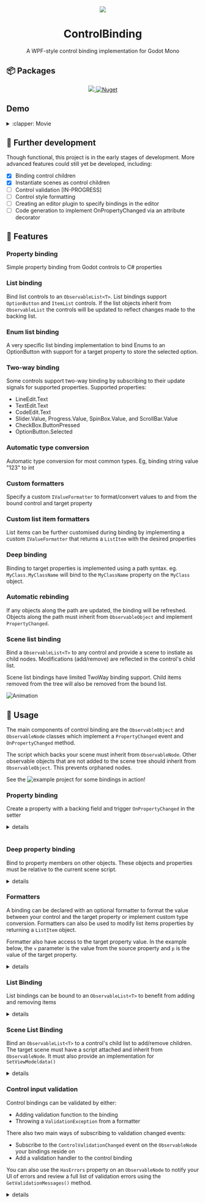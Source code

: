 <div align="center">
<img src="https://github.com/Dangles91/Godot.Community.ControlBinding/assets/9249458/9c600eba-a35a-4fc2-92a6-610bd5101897" />
<h1>ControlBinding</h1>
<p>A WPF-style control binding implementation for Godot Mono</p>
</div>


## :package: Packages
<div align="center">
  <a href="https://www.nuget.org/packages/Godot.Community.ControlBinding">
    <img src="https://img.shields.io/nuget/v/Godot.Community.ControlBinding?label=nuget%20latest"/>
  </a>
  <a href="https://www.nuget.org/packages/Godot.Community.ControlBinding">
    <img alt="Nuget" src="https://img.shields.io/nuget/dt/Godot.Community.ControlBinding">
  </a>
</div>

## Demo
<details>
  <summary>:clapper: Movie</summary>
  
https://github.com/Dangles91/Godot.Community.ControlBinding/assets/9249458/0983acb5-fe14-46ae-9c9c-38a073bf3b7c

</details>

## :train: Further development
Though functional, this project is in the early stages of development. More advanced features could still yet be developed, including:
* [x] Binding control children
* [x] Instantiate scenes as control children
* [ ] Control validation [IN-PROGRESS]
* [ ] Control style formatting
* [ ] Creating an editor plugin to specify bindings in the editor
* [ ] Code generation to implement OnPropertyChanged via an attribute decorator

##  :dart: Features
### Property binding
Simple property binding from Godot controls to C# properties

### List binding
Bind list controls to an `ObservableList<T>`. List bindings support `OptionButton` and `ItemList` controls.
If the list objects inherit from `ObservableList` the controls will be updated to reflect changes made to the backing list.

### Enum list binding
A very specific list binding implementation to bind Enums to an OptionButton with support for a target property to store the selected option.

### Two-way binding
Some controls support two-way binding by subscribing to their update signals for supported properties.
Supported properties:
- LineEdit.Text
- TextEdit.Text
- CodeEdit.Text
- Slider.Value, Progress.Value, SpinBox.Value, and ScrollBar.Value
- CheckBox.ButtonPressed
- OptionButton.Selected

### Automatic type conversion
Automatic type conversion for most common types. Eg, binding string value "123" to int

### Custom formatters
Specify a custom `IValueFormatter` to format/convert values to and from the bound control and target property

### Custom list item formatters
List items can be further customised during binding by implementing a custom `IValueFormatter` that returns a `ListItem` with the desired properties

### Deep binding
Binding to target properties is implemented using a path syntax. eg. `MyClass.MyClassName` will bind to the `MyClassName` property on the `MyClass` object.

### Automatic rebinding
If any objects along the path are updated, the binding will be refreshed. Objects along the path must inherit from `ObservableObject` and implement `PropertyChanged`.

### Scene list binding
Bind a `ObservableList<T>` to any control and provide a scene to instiate as child nodes. Modifications (add/remove) are reflected in the control's child list.

Scene list bindings have limited TwoWay binding support. Child items removed from the tree will also be removed from the bound list.

![Animation](https://github.com/Dangles91/Godot.Community.ControlBinding/assets/9249458/8c21a527-8326-4ace-b4b3-8035b6c25ac6)

## :toolbox: Usage
The main components of control binding are the `ObservableObject` and `ObservableNode` classes which implement a `PropertyChanged` event and `OnPropertyChanged` method.

The script which backs your scene must inherit from `ObservableNode`. Other observable objects that are not added to the scene tree should inherit from `ObservableObject`. This prevents orphaned nodes.

See the ![example project](/examples/basic-bindings) for some bindings in action!


### Property binding
Create a property with a backing field and trigger `OnPropertyChanged` in the setter
<details>
  <summary>details</summary>

```c#
private int spinBoxValue;
public int SpinBoxValue
{
    get { return spinBoxValue; }
    set { spinBoxValue = value; OnPropertyChanged(); }
}

```

Alternatively, use the `SetValue` method to update the backing field and trigger `OnPropertyChanged`

```c#
private int spinBoxValue;
public int SpinBoxValue
{
    get { return spinBoxValue; }
    set { SetValue(ref spinBoxValue, value); }
}
```

Add a binding in `_Ready()`. This binding targets a control in the scene with the unique name **%SpinBox** with the `BindingMode` __TwoWay__. A BindingMode of TwoWay states that we want the spinbox value to be set into the target property and vice-versa.

```c#
BindProperty("%SpinBox", nameof(SpinBox.Value), nameof(SpinBoxValue), BindingMode.TwoWay);
```

</details>

<br/>

### Deep property binding
Bind to property members on other objects. These objects and properties must be relative to the current scene script.

<details>
<summary>details</summary>

```c#
// Bind to SelectedPlayerData.Health
BindProperty("%LineEdit", nameof(LineEdit.Text), $"{nameof(SelectedPlayerData)}.{nameof(PlayerData.Health)}", BindingMode.TwoWay);

// Alternatively represent this as a string path instead
BindProperty("%LineEdit", nameof(LineEdit.Text), "SelectedPlayerData.Health", BindingMode.TwoWay);

```

The property `SelectedPlayerData` must notify about changes to automatically rebind the control. TwoWay binding also requires that the PlayerData class implements `ObservableObject` and notify of property changes.
```c#
private PlayerData selectedPlayerData = new();
public PlayerData SelectedPlayerData
{
    get { return selectedPlayerData; }
    set { SetValue(ref selectedPlayerData, value); }
}
```
</details>

### Formatters
A binding can be declared with an optional formatter to format the value between your control and the target property or implement custom type conversion. Formatters can also be used to modify list items properties by returning a `ListItem` object.

Formatter also have access to the target property value. In the example below, the `v` parameter is the value from the source property and `p` is the value of the target property.

<details>
<summary>details</summary>

```c#
public class PlayerHealthFormatter : IValueFormatter
{
    public Func<object, object, object> FormatControl => (v, p) =>
    {
        return $"Player health: {v}";
    };

    public Func<object, object, object> FormatTarget => (v, p) =>
    {
        throw new NotImplementedException();
    };
}

BindProperty("%SpinBox", nameof(SpinBox.Value), nameof(SpinBoxValue), BindingMode.TwoWay, new PlayerHealthFormatter());
```

This formatter will set a string value into the target control using the input value substituted into a string. `FormatControl` is not implemented here so the value would be passed back as-is in the case of a two-way binding.

</details>

### List Binding
List bindings can be bound to an `ObservableList<T>` to benefit from adding and removing items

<details>
<summary>details</summary>

```c#
public ObservableList<PlayerData> PlayerDatas {get;set;} = new(){
    new PlayerData{Health = 500},
};

BindListProperty("%ItemList2", nameof(PlayerDatas), formatter: new PlayerDataListFormatter());
```

The `PlayerDataListFormatter` formats the PlayerData entry into a usable string value using a `ListItem` to also provided conditional formatting to the control

```c#
public class PlayerDataListFormatter : IValueFormatter
{
    public Func<object, object> FormatControl => (v) =>
    {
        var pData = v as PlayerData;
        var listItem = new ListItem
        {
            DisplayValue = $"Health: {pData.Health}",
            Icon = ResourceLoader.Load<Texture2D>("uid://bfdb75li0y86u"),
            Disabled = pData.Health < 1,
            Tooltip = pData.Health == 0 ? "Health must be greater than 0" : null,

        };
        return listItem;
    };

    public Func<object, object> FormatTarget => throw new NotImplementedException();
}
```

</details>

### Scene List Binding
Bind an `ObservableList<T>` to a control's child list to add/remove children. The target scene must have a script attached and inherit from `ObservableNode`. It must also provide an implementation for `SetViewModeldata()`

<details>
<summary>details</summary>

**Bind the control to a list and provide a path to the scene to instiate**
```c#
BindSceneList("%VBoxContainer", nameof(PlayerDatas), "uid://die1856ftg8w8");
```

**Scene implementation**
```c#
public partial class PlayerDataListItem : ObservableNode
{
    private PlayerData ViewModelData { get; set; }

    public override void SetViewModelData(object viewModelData)
    {
        ViewModelData = viewModelData as PlayerData;
        base.SetViewModelData(viewModelData);
    }

    public override void _Ready()
    {
        BindProperty("%TextEdit", "Text", "ViewModelData.Health", BindingMode.TwoWay);
        base._Ready();
    }
}
```
</details>

### Control input validation
Control bindings can be validated by either:
* Adding validation function to the binding
* Throwing a `ValidationException` from a formatter

There also two main ways of subscribing to validation changed events:
* Subscribe to the `ControlValidationChanged` event on the `ObservableNode` your bindings reside on
* Add a validation handler to the control binding

You can also use the `HasErrors` property on an `ObservableNode` to notify your UI of errors and review a full list of validation errors using the `GetValidationMessages()` method.


<details>
<summary>details</summary>
<br/>

**Adding validators and validation callbacks**

Property bindings implement a fluent builder pattern for modify the binding upon creation to add validators and a validator callback. 

You can have any number of validators but only one validation callback.

Validators are run the in the order they are registered and validation will stop at the first validator to return a non-empty string. Validators are run before formatters. The formatter will not be executed if a validation error occurs.

This example adds two validators and a callback to modulate the control and set the tooltip text.

```c#
BindProperty("%LineEdit", nameof(LineEdit.Text), $"{nameof(SelectedPlayerData)}.{nameof(PlayerData.Health)}", BindingMode.TwoWay)
    .AddValidator(v => int.TryParse((string)v, out int value) ? null : "Health must be a number")
    .AddValidator(v => int.TryParse((string)v, out int value) && value > 0 ? null : "Health must be greater than 0")
    .AddValidationHandler((control, isValid, message) => { 
        control.Modulate = isValid ? Colors.White : Colors.Red;
        control.TooltipText = message;
    });
```

**Subscribing to `ControlValidationChanged` events**

If you want to have common behaviour for many or all controls, you can subscribe to the `ControlValidationChanged` event and get updates about all control validations.

This example subscribes to all validation changed events to modulate the target control and set the tooltip text.

The last validation error message is also stored in the local ErrorMessage property to be bound to a UI label.

```csharp
public partial class MyClass : ObservableNode
{
    private string errorMessage;
    public string ErrorMessage
    {
        get { return errorMessage; }
        set { SetValue(ref errorMessage, value); }
    }

    public override void _Ready()
    {
        BindProperty("%ErrorLabel", nameof(Label.Visible), nameof(HasErrors), BindingMode.OneWay);
        BindProperty("%ErrorLabel", nameof(Label.Text), nameof(ErrorMessage), BindingMode.OneWay);
        ControlValidationChanged += OnControlValidationChanged;
    }

    private void OnControlValidationChanged(control, propertyName, message, isValid)
    {
        control.Modulate = isValid ? Colors.White : Colors.Red;
        control.TooltipText = message;

        // set properties to bind to
        ErrorMessage = message;
        ValidationSummary = GetValidationMessages();
    };
}
```

</details>

